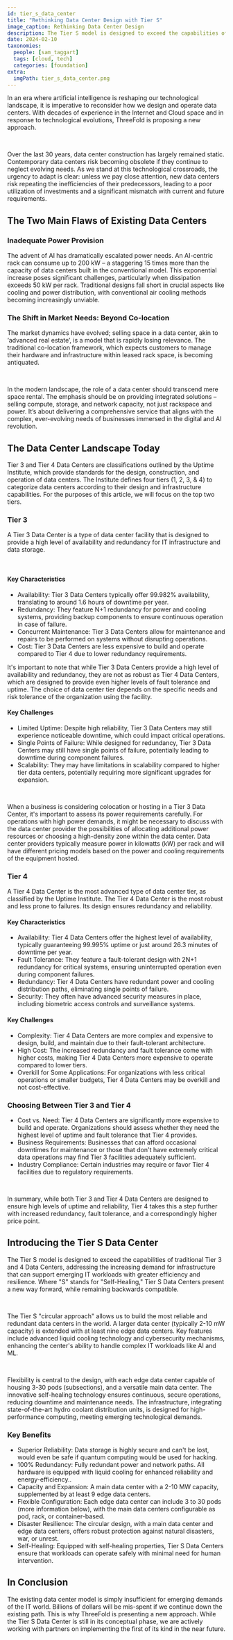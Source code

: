 ```yaml
---
id: tier_s_data_center
title: "Rethinking Data Center Design with Tier S"
image_caption: Rethinking Data Center Design
description: The Tier S model is designed to exceed the capabilities of traditional data centers, addressing the increasing demand for infrastructure that can support emerging IT workloads with greater efficiency and resilience.
date: 2024-02-10
taxonomies:
  people: [sam_taggart]
  tags: [cloud, tech]
  categories: [foundation]
extra:
  imgPath: tier_s_data_center.png
---
```


In an era where artificial intelligence is reshaping our technological landscape, it is imperative to reconsider how we design and operate data centers. With decades of experience in the Internet and Cloud space and in response to technological evolutions, ThreeFold is proposing a new approach.

<br>

Over the last 30 years, data center construction has largely remained static. Contemporary data centers risk becoming obsolete if they continue to neglect evolving needs. As we stand at this technological crossroads, the urgency to adapt is clear: unless we pay close attention, new data centers risk repeating the inefficiencies of their predecessors, leading to a poor utilization of investments and a significant mismatch with current and future requirements.

## The Two Main Flaws of Existing Data Centers

### Inadequate Power Provision

The advent of AI has dramatically escalated power needs. An AI-centric rack can consume up to 200 kW – a staggering 15 times more than the capacity of data centers built in the conventional model. This exponential increase poses significant challenges, particularly when dissipation exceeds 50 kW per rack. Traditional designs fall short in crucial aspects like cooling and power distribution, with conventional air cooling methods becoming increasingly unviable.

### The Shift in Market Needs: Beyond Co-location

The market dynamics have evolved; selling space in a data center, akin to ‘advanced real estate’, is a model that is rapidly losing relevance. The traditional co-location framework, which expects customers to manage their hardware and infrastructure within leased rack space, is becoming antiquated.

<br>

In the modern landscape, the role of a data center should transcend mere space rental. The emphasis should be on providing integrated solutions – selling compute, storage, and network capacity, not just rackspace and power. It’s about delivering a comprehensive service that aligns with the complex, ever-evolving needs of businesses immersed in the digital and AI revolution.

## The Data Center Landscape Today

Tier 3 and Tier 4 Data Centers are classifications outlined by the Uptime Institute, which provide standards for the design, construction, and operation of data centers. The Institute defines four tiers (1, 2, 3, & 4) to categorize data centers according to their design and infrastructure capabilities. For the purposes of this article, we will focus on the top two tiers.

### Tier 3

A Tier 3 Data Center is a type of data center facility that is designed to provide a high level of availability and redundancy for IT infrastructure and data storage.

<br>

#### Key Characteristics

- Availability: Tier 3 Data Centers typically offer 99.982% availability, translating to around 1.6 hours of downtime per year.
- Redundancy: They feature N+1 redundancy for power and cooling systems, providing backup components to ensure continuous operation in case of failure.
- Concurrent Maintenance: Tier 3 Data Centers allow for maintenance and repairs to be performed on systems without disrupting operations.
- Cost: Tier 3 Data Centers are less expensive to build and operate compared to Tier 4 due to lower redundancy requirements.

It's important to note that while Tier 3 Data Centers provide a high level of availability and redundancy, they are not as robust as Tier 4 Data Centers, which are designed to provide even higher levels of fault tolerance and uptime. The choice of data center tier depends on the specific needs and risk tolerance of the organization using the facility.

#### Key Challenges

- Limited Uptime: Despite high reliability, Tier 3 Data Centers may still experience noticeable downtime, which could impact critical operations.
- Single Points of Failure: While designed for redundancy, Tier 3 Data Centers may still have single points of failure, potentially leading to downtime during component failures.
- Scalability: They may have limitations in scalability compared to higher tier data centers, potentially requiring more significant upgrades for expansion.

<br>

When a business is considering colocation or hosting in a Tier 3 Data Center, it's important to assess its power requirements carefully. For operations with high power demands, it might be necessary to discuss with the data center provider the possibilities of allocating additional power resources or choosing a high-density zone within the data center. Data center providers typically measure power in kilowatts (kW) per rack and will have different pricing models based on the power and cooling requirements of the equipment hosted.

### Tier 4

A Tier 4 Data Center is the most advanced type of data center tier, as classified by the Uptime Institute. The Tier 4 Data Center is the most robust and less prone to failures. Its design ensures redundancy and reliability.

#### Key Characteristics

- Availability: Tier 4 Data Centers offer the highest level of availability, typically guaranteeing 99.995% uptime or just around 26.3 minutes of downtime per year.
- Fault Tolerance: They feature a fault-tolerant design with 2N+1 redundancy for critical systems, ensuring uninterrupted operation even during component failures.
- Redundancy: Tier 4 Data Centers have redundant power and cooling distribution paths, eliminating single points of failure.
- Security: They often have advanced security measures in place, including biometric access controls and surveillance systems.

#### Key Challenges

- Complexity: Tier 4 Data Centers are more complex and expensive to design, build, and maintain due to their fault-tolerant architecture.
- High Cost: The increased redundancy and fault tolerance come with higher costs, making Tier 4 Data Centers more expensive to operate compared to lower tiers.
- Overkill for Some Applications: For organizations with less critical operations or smaller budgets, Tier 4 Data Centers may be overkill and not cost-effective.

### Choosing Between Tier 3 and Tier 4

- Cost vs. Need: Tier 4 Data Centers are significantly more expensive to build and operate. Organizations should assess whether they need the highest level of uptime and fault tolerance that Tier 4 provides.
- Business Requirements: Businesses that can afford occasional downtimes for maintenance or those that don't have extremely critical data operations may find Tier 3 facilities adequately sufficient.
- Industry Compliance: Certain industries may require or favor Tier 4 facilities due to regulatory requirements.

<br>

In summary, while both Tier 3 and Tier 4 Data Centers are designed to ensure high levels of uptime and reliability, Tier 4 takes this a step further with increased redundancy, fault tolerance, and a correspondingly higher price point.

## Introducing the Tier S Data Center

The Tier S model is designed to exceed the capabilities of traditional Tier 3 and 4 Data Centers, addressing the increasing demand for infrastructure that can support emerging IT workloads with greater efficiency and resilience. Where "S" stands for "Self-Healing," Tier S Data Centers present a new way forward, while remaining backwards compatible.

<br>

The Tier S "circular approach" allows us to build the most reliable and redundant data centers in the world. A larger data center (typically 2-10 mW capacity) is extended with at least nine edge data centers. Key features include advanced liquid cooling technology and cybersecurity mechanisms, enhancing the center's ability to handle complex IT workloads like AI and ML.

<br>

Flexibility is central to the design, with each edge data center capable of housing 3-30 pods (subsections), and a versatile main data center. The innovative self-healing technology ensures continuous, secure operations, reducing downtime and maintenance needs. The infrastructure, integrating state-of-the-art hydro coolant distribution units, is designed for high-performance computing, meeting emerging technological demands.

### Key Benefits

- Superior Reliability: Data storage is highly secure and can't be lost, would even be safe if quantum computing would be used for hacking.
- 100% Redundancy: Fully redundant power and network paths. All hardware is equipped with liquid cooling for enhanced reliability and energy-efficiency..
- Capacity and Expansion: A main data center with a 2-10 MW capacity, supplemented by at least 9 edge data centers.
- Flexible Configuration: Each edge data center can include 3 to 30 pods (more information below), with the main data centers configurable as pod, rack, or container-based.
- Disaster Resilience: The circular design, with a main data center and edge data centers, offers robust protection against natural disasters, war, or unrest.
- Self-Healing: Equipped with self-healing properties, Tier S Data Centers ensure that workloads can operate safely with minimal need for human intervention.

## In Conclusion

The existing data center model is simply insufficient for emerging demands of the IT world. Billions of dollars will be mis-spent if we continue down the existing path. This is why ThreeFold is presenting a new approach. While the Tier S Data Center is still in its conceptual phase, we are actively working with partners on implementing the first of its kind in the near future.
